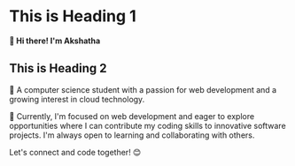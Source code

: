 # This is Heading 1
**👋 Hi there! I'm Akshatha**

## This is Heading 2
🌟 A computer science student with a passion for web development and a growing interest in cloud technology.

🌟 Currently, I'm focused on web development and eager to explore opportunities where I can contribute my coding skills to innovative software projects. I'm always open to learning and collaborating with others.

Let's connect and code together! 😊
